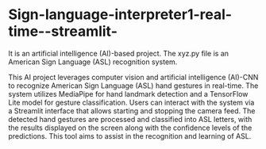 # Sign-language-interpreter1-real-time--streamlit-

It is an artificial intelligence (AI)-based project. The xyz.py file is an American Sign Language (ASL) recognition system. 

This AI project leverages computer vision and artificial intelligence (AI)-CNN to recognize American Sign Language (ASL) hand gestures in real-time. The system utilizes MediaPipe for hand landmark detection and a TensorFlow Lite model for gesture classification. Users can interact with the system via a Streamlit interface that allows starting and stopping the camera feed. The detected hand gestures are processed and classified into ASL letters, with the results displayed on the screen along with the confidence levels of the predictions. This tool aims to assist in the recognition and learning of ASL. ​
